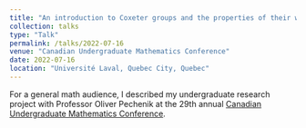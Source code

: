 ```yaml
---
title: "An introduction to Coxeter groups and the properties of their weak order"
collection: talks
type: "Talk"
permalink: /talks/2022-07-16
venue: "Canadian Undergraduate Mathematics Conference" 
date: 2022-07-16
location: "Université Laval, Quebec City, Quebec"
---
```



For a general math audience, I described my undergraduate research project with Professor Oliver Pechenik at the 29th annual [Canadian Undergraduate Mathematics Conference](https://studc.math.ca/cumc-2022/).

